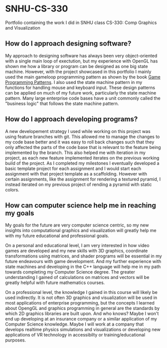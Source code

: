 # SNHU-CS-330
Portfolio containing the work I did in SNHU class CS-330: Comp Graphics and Visualization

## How do I approach designing software?
My approach to designing software has always been very object-oriented with a single main loop of exectution, but my experience with OpenGL has shown me how a library or program can be designed as one big state machine. However, with the project showcased in this portfolio I mainly used the main gameloop programming pattern as shown by the book [Game Programming Patterns](http://gameprogrammingpatterns.com/contents.html). I also used the state machine pattern in my functions for handling mouse and keyboard input. These design patterns can be applied on much of my future work, particularly the state machine pattern. Many large enterprise code bases have a unit commonly called the "business logic" that follows the state machine pattern.

## How do I approach developing programs?
A new developement strategy I used while working on this project was using feature branches with git. This allowed me to manage the changes to my code base better and it was easy to roll back changes such that they only affected the parts of the code base that is relevant to the feature being implemented by the branch. This also helped me with iteration in my project, as each new feature implemented iterates on the previous working build of the project. As I completed my milestones I eventually developed a basic template project for each assignment and I would start each assignment with that project template as a scaffolding. However with certain assignments, like the assignment for rendering a textured pyramid, I instead iterated on my previous project of rending a pyramid with static colors.

## How can computer science help me in reaching my goals
My goals for the future are very computer science centric, so my new insights into computational graphics and visualization will greatly help me with my future educational and professional goals.

On a personal and educational level, I am very interested in how video games are developed and my new skills with 3D graphics, coordinate transformations using matrices, and shader programs will be essential in my future endeavours with game development. And my further experience with state machines and developing in the C++ language will help me in my path towards completing my Computer Science degree. The greater understanding I gained of calculations on matrices and vectors will be greatly helpful with future mathematics courses.

On a professional level, the knowledge I gained in this course will likely be used indirectly. It is not often 3D graphics and visualization will be used in most applications of enterprise programming, but the concepts I learned about OpengGL and graphics programming in general are the standards by which 2D graphics libraries are built upon. And who knows? Maybe I won't end up developing at an insurance company or a similar application of my Computer Science knowledge. Maybe I will work at a company that develops realtime physics simulations and visualizations or developing new applications of VR technology in accessibilty or training/educational purposes.
